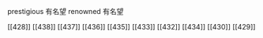 




prestigious 有名望
renowned 有名望

[[428]]
[[438]]
[[437]]
[[436]]
[[435]]
[[433]]
[[432]]
[[434]]
[[430]]
[[429]]